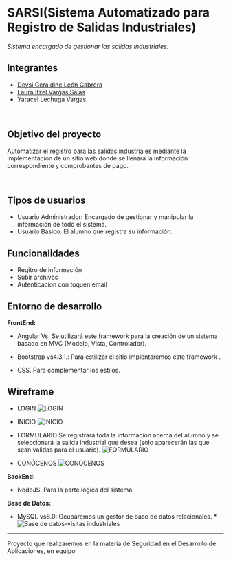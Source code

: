# SARSI(Sistema Automatizado para Registro de Salidas Industriales)
_Sistema encargado de gestionar las salidas industriales._

## Integrantes

* [Deysi Geraldine León Cabrera](https://github.com/geraldineleon)
* [Laura Itzel Vargas Salas](https://github.com/Lau16Itzel)
* Yaracel Lechuga Vargas.
<br>

## Objetivo del proyecto

Automatizar el registro para las salidas industriales mediante la 
implementación de un sitio web donde se llenara la información correspondiente 
y comprobantes de pago. 

<br>

## Tipos de usuarios
* Usuario Administrador: Encargado de gestionar y manipular la información de todo el sistema.
* Usuario Básico: El alumno que registra su información.
## Funcionalidades
* Regitro de información
* Subir archivos
* Autenticacion con toquen email 
## Entorno de desarrollo

<strong>FrontEnd:</strong>

* Angular Vs. Se utilizará este framework para la creación de un sistema basado en MVC (Modelo, Vista, Controlador).

* Bootstrap vs4.3.1.: Para estilizar el sitio implentaremos este framework .

* CSS. Para complementar los estilos.

## Wireframe

* LOGIN
![LOGIN](https://user-images.githubusercontent.com/79295089/111938311-45be7c00-8a8f-11eb-94a9-eac5bdff7b58.png)

* INICIO
![INICIO](https://user-images.githubusercontent.com/79295089/111938352-5cfd6980-8a8f-11eb-8aca-7a38aa6b1f8e.png)

* FORMULARIO 
Se registrará toda la información acerca del alumno y se seleccionará la salida industrial que desea (solo aparecerán las que sean validas para el usuario).
![FORMULARIO](https://user-images.githubusercontent.com/79295089/111938381-70103980-8a8f-11eb-9e39-2ab4aee3139e.png)

* CONÓCENOS
![CONOCENOS](https://user-images.githubusercontent.com/79295089/111938408-7ef6ec00-8a8f-11eb-99b4-767954855969.png)

<strong>BackEnd:</strong>

* NodeJS. Para la parte lógica del sistema.

<strong>Base de Datos:</strong>

* MySQL vs8.0: Ocuparemos un gestor de base de datos relacionales.
*![Base de datos-visitas industriales](https://user-images.githubusercontent.com/79295089/111938539-d8f7b180-8a8f-11eb-9162-d09dcadc0809.jpeg)


<hr>

Proyecto que realizaremos en la materia de Seguridad en el Desarrollo de Aplicaciones, en equipo

